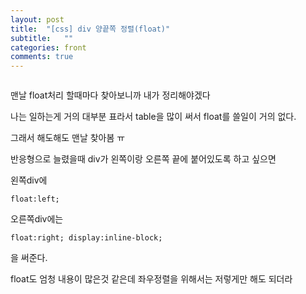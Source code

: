 ```yaml
---
layout: post
title:  "[css] div 양끝쪽 정렬(float)"
subtitle:   ""
categories: front 
comments: true
---
```








~~~

~~~

맨날 float처리 할때마다 찾아보니까 내가 정리해야겠다

나는 일하는게 거의 대부분 표라서 table을 많이 써서 float를 쓸일이 거의 없다.

그래서 해도해도 맨날 찾아봄 ㅠ

반응형으로 늘렸을때 div가 왼쪽이랑 오른쪽 끝에 붙어있도록 하고 싶으면

왼쪽div에 

~~~
float:left;
~~~



오른쪽div에는 

~~~
float:right; display:inline-block;
~~~

을 써준다.



float도 엄청 내용이 많은것 같은데 좌우정렬을 위해서는 저렇게만 해도 되더라

